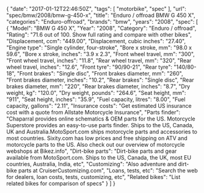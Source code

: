 {
    "date": "2017-01-12T22:46:50Z",
    "tags": [
        "motorbike",
        "spec"
    ],
    "url": "spec\/bmw\/2008\/bmw-g-450-x",
    "title": "Enduro \/ offroad BMW G 450 X",
    "categories": "Enduro-offroad",
    "brands": "bmw",
    "years": "2008",
    "spec": [
        {
            "Model": "BMW G 450 X",
            "Year": "2008",
            "Category": "Enduro \/ offroad",
            "Rating": "71.6 out of 100. Show full rating and compare with other bikes",
            "Displacement, ccm": "449.00",
            "Displacement, cubic inches": "27.40",
            "Engine type": "Single cylinder, four-stroke",
            "Bore x stroke, mm": "98.0 x 59.6",
            "Bore x stroke, inches": "3.9 x 2.3",
            "Front wheel travel, mm": "300",
            "Front wheel travel, inches": "11.8",
            "Rear wheel travel, mm": "320",
            "Rear wheel travel, inches": "12.6",
            "Front tyre": "90\/90-21",
            "Rear tyre": "140\/80-18",
            "Front brakes": "Single disc",
            "Front brakes diameter, mm": "260",
            "Front brakes diameter, inches": "10.2",
            "Rear brakes": "Single disc",
            "Rear brakes diameter, mm": "220",
            "Rear brakes diameter, inches": "8.7",
            "Dry weight, kg": "120.0",
            "Dry weight, pounds": "264.6",
            "Seat height, mm": "911",
            "Seat height, inches": "35.9",
            "Fuel capacity, litres": "8.00",
            "Fuel capacity, gallons": "2.11",
            "Insurance costs": "Get estimated US insurance cost with a quote from Allstate Motorcycle Insurance",
            "Parts finder": "Chaparral provides online schematics & OEM parts for the US.   Motorcycle Superstore provides an easy-to-use parts finder. Ships to the US, Canada, UK and Australia.MotoSport.com ships motorcycle parts and accessories to most countries.    Sixity.com has low prices and free shipping on ATV and motorcycle parts to the US. Also check out our overview of motorcycle webshops at Bikez.info",
            "Dirt-bike parts": "Dirt-bike parts and gear available from MotoSport.com. Ships to the US, Canada, the UK, most EU countries, Australia, India, etc",
            "Customizing": "Also adventure and dirt-bike parts at CruiserCustomizing.com",
            "Loans, tests, etc": "Search the web for dealers, loan costs, tests, customizing, etc",
            "Related bikes": "List related bikes for comparison of specs"
        }
    ]
}